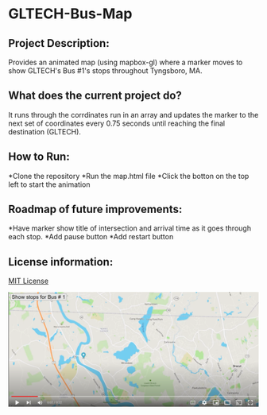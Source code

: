 # GLTECH-Bus-Map

## Project Description: 
Provides an animated map (using mapbox-gl) where a marker moves to show GLTECH's Bus #1's stops throughout Tyngsboro, MA.

## What does the current project do? 
It runs through the corrdinates run in an array and updates the marker to the next set of coordinates every 0.75 seconds until reaching the final destination (GLTECH).

## How to Run: 
*Clone the repository
*Run the map.html file
*Click the botton on the top left to start the animation

## Roadmap of future improvements: 
*Have marker show title of intersection and arrival time as it goes through each stop.
*Add pause button
*Add restart button

## License information: 
[MIT License](https://github.com/LJaquez/GLTECH-Bus-Map/blob/main/LICENSE)

[<img src="map-vid-thumbnail.png">](https://www.youtube.com/watch?v=YmgChy038LE "GLTECH Bus Map Animation")
